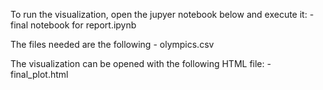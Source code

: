 To run the visualization, open the jupyer notebook below and execute it:
	- final notebook for report.ipynb

The files needed are the following
	- olympics.csv

The visualization can be opened with the following HTML file:
	- final_plot.html

